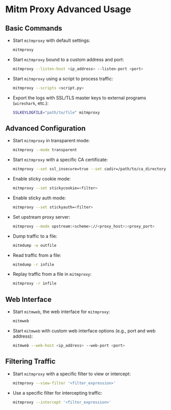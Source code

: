 # Mitm Proxy Advanced Usage

## Basic Commands

- Start `mitmproxy` with default settings:

  ```bash
  mitmproxy
  ```

- Start `mitmproxy` bound to a custom address and port:

  ```bash
  mitmproxy --listen-host <ip_address> --listen-port <port>
  ```

- Start `mitmproxy` using a script to process traffic:

  ```bash
  mitmproxy --scripts <script.py>
  ```

- Export the logs with SSL/TLS master keys to external programs (`wireshark`, etc.):
  ```bash
  SSLKEYLOGFILE="path/to/file" mitmproxy
  ```

## Advanced Configuration

- Start `mitmproxy` in transparent mode:

  ```bash
  mitmproxy --mode transparent
  ```

- Start `mitmproxy` with a specific CA certificate:

  ```bash
  mitmproxy --set ssl_insecure=true --set cadir=/path/to/ca_directory
  ```

- Enable sticky cookie mode:

  ```bash
  mitmproxy --set stickycookie=<filter>
  ```

- Enable sticky auth mode:

  ```bash
  mitmproxy --set stickyauth=<filter>
  ```

- Set upstream proxy server:

  ```bash
  mitmproxy --mode upstream:<scheme>://<proxy_host>:<proxy_port>
  ```

- Dump traffic to a file:

  ```bash
  mitmdump -w outfile
  ```

- Read traffic from a file:

  ```bash
  mitmdump -r infile
  ```

- Replay traffic from a file in `mitmproxy`:
  ```bash
  mitmproxy -r infile
  ```

## Web Interface

- Start `mitmweb`, the web interface for `mitmproxy`:

  ```bash
  mitmweb
  ```

- Start `mitmweb` with custom web interface options (e.g., port and web address):
  ```bash
  mitmweb --web-host <ip_address> --web-port <port>
  ```

## Filtering Traffic

- Start `mitmproxy` with a specific filter to view or intercept:

  ```bash
  mitmproxy --view-filter '<filter_expression>'
  ```

- Use a specific filter for intercepting traffic:
  ```bash
  mitmproxy --intercept '<filter_expression>'
  ```
